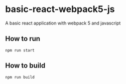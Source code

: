 # basic-react-webpack5-js
A basic react application with webpack 5 and javascript

## How to run
```
npm run start
```
## How to build
```
npm run build
```